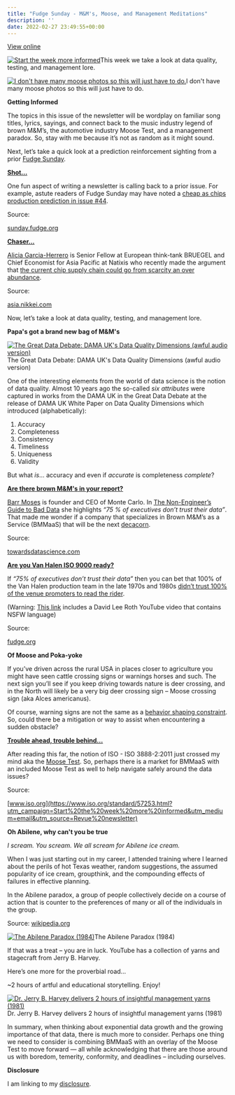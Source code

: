 ```yaml
---
title: "Fudge Sunday - M&M's, Moose, and Management Meditations"
description: ''
date: 2022-02-27 23:49:55+00:00
---
```


[View online](https://sunday.fudge.org/issues/fudge-sunday-m-m-s-moose-and-management-meditations-1049601?utm_campaign=Issue&utm_content=view_in_browser&utm_medium=email&utm_source=Start+the+week+more+informed)

[![Start the week more informed](https://cuthrell.com/favicon.png "Start the week more informed")](https://cuthrell.com/favicon.png)This week we take a look at data quality, testing, and management lore.

[![I don't have many moose photos so this will just have to do.](https://cuthrell.com/favicon.png "I don't have many moose photos so this will just have to do.")](https://cuthrell.com/favicon.png)I don't have many moose photos so this will just have to do.

 **Getting Informed**

The topics in this issue of the newsletter will be wordplay on familiar song titles, lyrics, sayings, and connect back to the music industry legend of brown M&M’s, the automotive industry Moose Test, and a management paradox. So, stay with me because it’s not as random as it might sound.

Next, let’s take a quick look at a prediction reinforcement sighting from a prior [Fudge Sunday](https://sunday.fudge.org/?utm_campaign=Fudge%20Sunday%20%F0%9F%A4%94%F0%9F%92%A1%F0%9F%A4%AF%F0%9F%A4%93&utm_medium=email&utm_source=Revue%20newsletter).

**[Shot...](https://sunday.fudge.org/issues/fudge-sunday-cheap-as-chips-in-2022-946008?utm_campaign=Start%20the%20week%20more%20informed&utm_medium=email&utm_source=Revue%20newsletter)**

One fun aspect of writing a newsletter is calling back to a prior issue. For example, astute readers of Fudge Sunday may have noted a [cheap as chips production prediction in issue #44](https://sunday.fudge.org/issues/fudge-sunday-cheap-as-chips-in-2022-946008?utm_campaign=Start%20the%20week%20more%20informed&utm_medium=email&utm_source=Revue%20newsletter).

Source:

[sunday.fudge.org](https://sunday.fudge.org/issues/fudge-sunday-cheap-as-chips-in-2022-946008?utm_campaign=Start%20the%20week%20more%20informed&utm_medium=email&utm_source=Revue%20newsletter)

**[Chaser...](https://asia.nikkei.com/Opinion/Global-chip-shortage-may-soon-turn-into-an-oversupply-crisis?utm_campaign=Start%20the%20week%20more%20informed&utm_medium=email&utm_source=Revue%20newsletter)**

[Alicia Garcia-Herrero](https://www.bruegel.org/author/alicia-garcia-herrero?utm_campaign=Start%20the%20week%20more%20informed&utm_medium=email&utm_source=Revue%20newsletter) is Senior Fellow at European think-tank BRUEGEL and Chief Economist for Asia Pacific at Natixis who recently made the argument that [the current chip supply chain could go from scarcity an over abundance](https://asia.nikkei.com/Opinion/Global-chip-shortage-may-soon-turn-into-an-oversupply-crisis?utm_campaign=Start%20the%20week%20more%20informed&utm_medium=email&utm_source=Revue%20newsletter).

Source:

[asia.nikkei.com](https://asia.nikkei.com/Opinion/Global-chip-shortage-may-soon-turn-into-an-oversupply-crisis?utm_campaign=Start%20the%20week%20more%20informed&utm_medium=email&utm_source=Revue%20newsletter)

Now, let’s take a look at data quality, testing, and management lore.

 **Papa's got a brand new bag of M&M's**

[![The Great Data Debate: DAMA UK's Data Quality Dimensions (awful audio version)](https://cuthrell.com/favicon.png "The Great Data Debate: DAMA UK's Data Quality Dimensions (awful audio version)")](https://cuthrell.com/favicon.png)The Great Data Debate: DAMA UK's Data Quality Dimensions (awful audio version)

One of the interesting elements from the world of data science is the notion of data quality. Almost 10 years ago the so-called *six attributes* were captured in works from the DAMA UK in the Great Data Debate at the release of DAMA UK White Paper on Data Quality Dimensions which introduced (alphabetically):

1. Accuracy
2. Completeness
3. Consistency
4. Timeliness
5. Uniqueness
6. Validity

But what *is*… accuracy and even if *accurate* is completeness *complete*?

**[Are there brown M&M's in your report?](https://towardsdatascience.com/the-non-engineers-guide-to-bad-data-c5325d2b1458?gi=2bffa0997d9d&utm_campaign=Start%20the%20week%20more%20informed&utm_medium=email&utm_source=Revue%20newsletter)**

[Barr Moses](https://www.linkedin.com/in/barrmoses/?utm_campaign=Start%20the%20week%20more%20informed&utm_medium=email&utm_source=Revue%20newsletter) is founder and CEO of Monte Carlo. In [The Non-Engineer’s Guide to Bad Data](https://towardsdatascience.com/the-non-engineers-guide-to-bad-data-c5325d2b1458?gi=2bffa0997d9d&utm_campaign=Start%20the%20week%20more%20informed&utm_medium=email&utm_source=Revue%20newsletter) she highlights *“75 % of executives don’t trust their data”*. That made me wonder if a company that specializes in Brown M&M’s as a Service (BMMaaS) that will be the next [decacorn](https://sunday.fudge.org/issues/fudge-sunday-the-last-decacorn-1038065?utm_campaign=Start%20the%20week%20more%20informed&utm_medium=email&utm_source=Revue%20newsletter).

Source:

[towardsdatascience.com](https://towardsdatascience.com/the-non-engineers-guide-to-bad-data-c5325d2b1458?gi=2bffa0997d9d&utm_campaign=Start%20the%20week%20more%20informed&utm_medium=email&utm_source=Revue%20newsletter)

**[Are you Van Halen ISO 9000 ready?](https://fudge.org/archive/van-halen-iso-9000/?utm_campaign=Start%20the%20week%20more%20informed&utm_medium=email&utm_source=Revue%20newsletter)**

If *“75% of executives don’t trust their data”* then you can bet that 100% of the Van Halen production team in the late 1970s and 1980s [didn’t trust 100% of the venue promoters to read the rider](https://fudge.org/archive/van-halen-iso-9000/?utm_campaign=Start%20the%20week%20more%20informed&utm_medium=email&utm_source=Revue%20newsletter).

(Warning: [This link](https://fudge.org/archive/van-halen-iso-9000/?utm_campaign=Start%20the%20week%20more%20informed&utm_medium=email&utm_source=Revue%20newsletter) includes a David Lee Roth YouTube video that contains NSFW language)

Source:

[fudge.org](https://fudge.org/archive/van-halen-iso-9000/?utm_campaign=Start%20the%20week%20more%20informed&utm_medium=email&utm_source=Revue%20newsletter)

 **Of Moose and Poka-yoke**

If you’ve driven across the rural USA in places closer to agriculture you might have seen cattle crossing signs or warnings horses and such. The next sign you’ll see if you keep driving towards nature is deer crossing, and in the North will likely be a very big deer crossing sign – Moose crossing sign (aka Alces americanus).

Of course, warning signs are not the same as a [behavior shaping constraint](https://en.wikipedia.org/wiki/Behavior-shaping_constraint?utm_campaign=Start%20the%20week%20more%20informed&utm_medium=email&utm_source=Revue%20newsletter). So, could there be a mitigation or way to assist when encountering a sudden obstacle?

**[Trouble ahead, trouble behind...](https://www.iso.org/standard/57253.html?utm_campaign=Start%20the%20week%20more%20informed&utm_medium=email&utm_source=Revue%20newsletter)**

After reading this far, the notion of ISO - ISO 3888-2:2011 just crossed my mind aka the [Moose Test](https://en.wikipedia.org/wiki/Moose_test?utm_campaign=Start%20the%20week%20more%20informed&utm_medium=email&utm_source=Revue%20newsletter). So, perhaps there is a market for BMMaaS with an included Moose Test as well to help navigate safely around the data issues?

Source:

[www.iso.org](https://www.iso.org/standard/57253.html?utm_campaign=Start%20the%20week%20more%20informed&utm_medium=email&utm_source=Revue%20newsletter)

 **Oh Abilene, why can't you be true**

*I scream. You scream. We all scream for Abilene ice cream.*

When I was just starting out in my career, I attended training where I learned about the perils of hot Texas weather, random suggestions, the assumed popularity of ice cream, groupthink, and the compounding effects of failures in effective planning.

In the Abilene paradox, a group of people collectively decide on a course of action that is counter to the preferences of many or all of the individuals in the group.

Source: [wikipedia.org](https://en.wikipedia.org/wiki/Abilene_paradox?utm_campaign=Start%20the%20week%20more%20informed&utm_medium=email&utm_source=Revue%20newsletter)

[![The Abilene Paradox (1984)](https://cuthrell.com/favicon.png "The Abilene Paradox (1984)")](https://cuthrell.com/favicon.png)The Abilene Paradox (1984)

If that was a treat – you are in luck. YouTube has a collection of yarns and stagecraft from Jerry B. Harvey.

Here’s one more for the proverbial road…

~2 hours of artful and educational storytelling. Enjoy!

[![Dr. Jerry B. Harvey delivers 2 hours of insightful management yarns (1981)](https://cuthrell.com/favicon.png "Dr. Jerry B. Harvey delivers 2 hours of insightful management yarns (1981)")](https://cuthrell.com/favicon.png)Dr. Jerry B. Harvey delivers 2 hours of insightful management yarns (1981)

In summary, when thinking about exponential data growth and the growing importance of that data, there is much more to consider. Perhaps one thing we need to consider is combining BMMaaS with an overlay of the Moose Test to move forward — all while acknowledging that there are those around us with boredom, temerity, conformity, and deadlines – including ourselves.

 **Disclosure**

I am linking to my [disclosure](https://jaycuthrell.com/disclosure/?utm_campaign=sunday.fudge.org&utm_medium=email&utm_source=Revue%20newsletter).